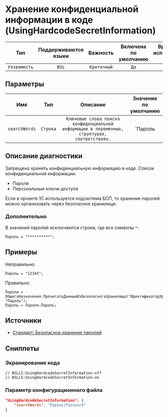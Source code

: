 # Хранение конфиденциальной информации в коде (UsingHardcodeSecretInformation)

|     Тип      |    Поддерживаются<br>языки    |  Важность   |    Включена<br>по умолчанию    |    Время на<br>исправление (мин)    |    Теги    |
|:------------:|:-----------------------------:|:-----------:|:------------------------------:|:-----------------------------------:|:----------:|
| `Уязвимость` |             `BSL`             | `Критичный` |              `Да`              |                `15`                 | `standard` |

## Параметры


|      Имя      |   Тип    |                                           Описание                                           |    Значение<br>по умолчанию    |
|:-------------:|:--------:|:--------------------------------------------------------------------------------------------:|:------------------------------:|
| `searchWords` | `Строка` | `Ключевые слова поиска конфиденциальной информации в переменных, структурах, соответствиях.` |       `Пароль|Password`        |
<!-- Блоки выше заполняются автоматически, не трогать -->
## Описание диагностики

Запрещено хранить конфиденциальную информацию в коде. Список конфиденциальной информации:

* Пароли
* Персональные ключи доступа

Если в проекте 1С используется подсистема БСП, то хранение паролей можно организовать через безопасное хранилище.

### Дополнительно

В значений паролей исключаются строки, где все символы `*`:

```bsl
Пароль = "**********";
```

## Примеры

Неправильно:

```bsl
Пароль = "12345";
```

Правильно:

```bsl
Пароли = ОбщегоНазначения.ПрочитатьДанныеИзБезопасногоХранилища("ИдентификаторХранения", "Пароль");
Пароль = Пароли.Пароль;
```

## Источники

* [Стандарт: Безопасное хранение паролей](https://its.1c.ru/db/v8std#content:740:hdoc)

## Сниппеты

<!-- Блоки ниже заполняются автоматически, не трогать -->
### Экранирование кода

```bsl
// BSLLS:UsingHardcodeSecretInformation-off
// BSLLS:UsingHardcodeSecretInformation-on
```

### Параметр конфигурационного файла

```json
"UsingHardcodeSecretInformation": {
    "searchWords": "Пароль|Password"
}
```
